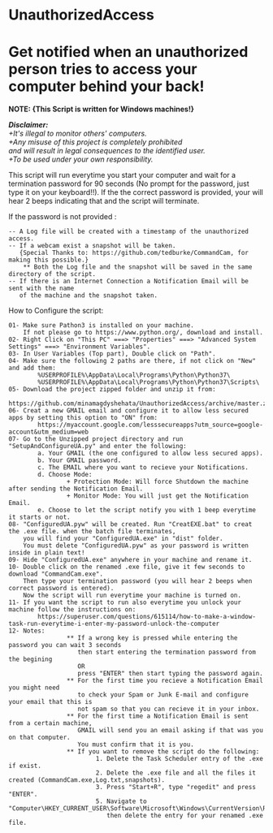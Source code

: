 # UnauthorizedAccess
# **Get notified when an unauthorized person tries to access your computer behind your back!**

**NOTE: {This Script is written for Windows machines!}**


***Disclaimer:***  
*+It's illegal to monitor others' computers.*  
*+Any misuse of this project is completely prohibited*  
*and will result in legal consequences to the identified user.*  
*+To be used under your own responsibility.*  

This script will run everytime you start your computer and wait for a termination password for 90 seconds (No prompt for the password, just type it on your keyboard!!). If the the correct password is provided, your will hear 2 beeps indicating that and the script will terminate.

If the password is not provided :

    -- A Log file will be created with a timestamp of the unauthorized access.
    -- If a webcam exist a snapshot will be taken.
       {Special Thanks to: https://github.com/tedburke/CommandCam, for making this possible.}
        ** Both the Log file and the snapshot will be saved in the same directory of the script.
    -- If there is an Internet Connection a Notification Email will be sent with the name
       of the machine and the snapshot taken.
    

How to Configure the script:

    01- Make sure Pathon3 is installed on your machine. 
        If not please go to https://www.python.org/, download and install.
    02- Right Click on "This PC" ===> "Properties" ===> "Advanced System Settings" ===> "Environment Variables".
    03- In User Variables (Top part), Double click on "Path".
    04- Make sure the following 2 paths are there, if not click on "New" and add them:
            %USERPROFILE%\AppData\Local\Programs\Python\Python37\
            %USERPROFILE%\AppData\Local\Programs\Python\Python37\Scripts\
    05- Download the project zipped folder and unzip it from:
            https://github.com/minamagdyshehata/UnauthorizedAccess/archive/master.zip
    06- Creat a new GMAIL email and configure it to allow less secured apps by setting this option to "ON" from:
            https://myaccount.google.com/lesssecureapps?utm_source=google-account&utm_medium=web
    07- Go to the Unzipped project directory and run "SetupAndConfigureUA.py" and enter the following:
            a. Your GMAIL (the one configured to allow less secured apps).
            b. Your GMAIL password.
            c. The EMAIL where you want to recieve your Notifications.
            d. Choose Mode:
                    + Protection Mode: Will force Shutdown the machine after sending the Notification Email.
                    + Monitor Mode: You will just get the Notification Email.
            e. Choose to let the script notify you with 1 beep everytime it starts or not.
    08- "ConfiguredUA.pyw" will be created. Run "CreatEXE.bat" to creat the .exe file. when the batch file terminates, 
        you will find your "ConfiguredUA.exe" in "dist" folder.
        You must delete "ConfiguredUA.pyw" as your password is written inside in plain text!
    09- Hide "ConfiguredUA.exe" anywhere in your machine and rename it.
    10- Double click on the renamed .exe file, give it few seconds to download "CommandCam.exe".
        Then type your termination password (you will hear 2 beeps when correct password is entered).
        Now the script will run everytime your machine is turned on.
    11- If you want the script to run also everytime you unlock your machine follow the instructions on:
            https://superuser.com/questions/615114/how-to-make-a-window-task-run-everytime-i-enter-my-password-unlock-the-computer
    12- Notes: 
                    ** If a wrong key is pressed while entering the password you can wait 3 seconds 
                       then start entering the termination password from the begining 
                       OR 
                       press "ENTER" then start typing the password again.
                    ** For the first time you recieve a Notification Email you might need 
                       to check your Spam or Junk E-mail and configure your email that this is 
                       not spam so that you can recieve it in your inbox.
                    ** For the first time a Notification Email is sent from a certain machine, 
                       GMAIL will send you an email asking if that was you on that computer.
                       You must confirm that it is you.
                    ** If you want to remove the script do the following:
                            1. Delete the Task Scheduler entry of the .exe if exist.
                            2. Delete the .exe file and all the files it created (CommandCam.exe,Log.txt,snapshots).
                            3. Press "Start+R", type "regedit" and press "ENTER".
                            5. Navigate to "Computer\HKEY_CURRENT_USER\Software\Microsoft\Windows\CurrentVersion\Run",
                               then delete the entry for your renamed .exe file.
                               
                               

